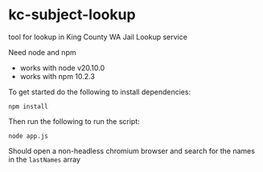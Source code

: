 # kc-subject-lookup
tool for lookup in King County WA Jail Lookup service

Need node and npm
 - works with node v20.10.0
 - works with npm 10.2.3

To get started do the following to install dependencies:

```
npm install
```

Then run the following to run the script:

```
node app.js
```

Should open a non-headless chromium browser and search for the names in the `lastNames` array